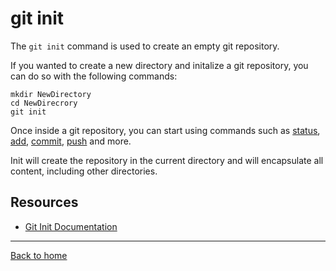 # git init

The `git init` command is used to create an empty git repository.

If you wanted to create a new directory and initalize a git repository, you can do so with the following commands:
```
mkdir NewDirectory
cd NewDirecrory
git init
```

Once inside a git repository, you can start using commands such as
[status](./Status.md),
[add](./add.md),
[commit](./Commit.md),
[push](./Push.md)
and more.

Init will create the repository in the current directory and will encapsulate all content, including other directories.

## Resources

- [Git Init Documentation](https://git-scm.com/docs/git-init)

---

[Back to home](../README.md)